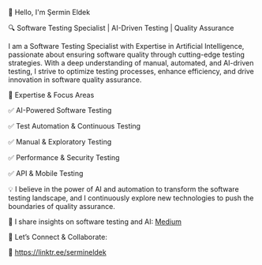 🚀 Hello, I'm Şermin Eldek

🔍 Software Testing Specialist | AI-Driven Testing | Quality Assurance

I am a Software Testing Specialist with Expertise in Artificial Intelligence, passionate about ensuring software quality through cutting-edge testing strategies. With a deep understanding of manual, automated, and AI-driven testing, I strive to optimize testing processes, enhance efficiency, and drive innovation in software quality assurance.

🔹 Expertise & Focus Areas

✅ AI-Powered Software Testing

✅ Test Automation & Continuous Testing

✅ Manual & Exploratory Testing

✅ Performance & Security Testing

✅ API & Mobile Testing

💡 I believe in the power of AI and automation to transform the software testing landscape, and I continuously explore new technologies to push the boundaries of quality assurance.

📌 I share insights on software testing and AI: [Medium](https://medium.com/@sermineldek)

📩 Let’s Connect & Collaborate:

🔗 https://linktr.ee/sermineldek
